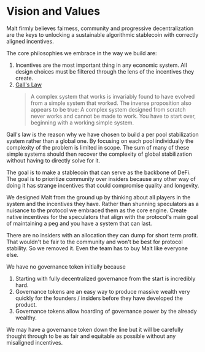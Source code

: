 # Vision and Values

Malt firmly believes fairness, community and progressive decentralization are the keys to unlocking a sustainable algorithmic stablecoin with correctly aligned incentives.

The core philosophies we embrace in the way we build are:
1. Incentives are the most important thing in any economic system. All design choices must be filtered through the lens of the incentives they create.
2. [Gall's Law](http://principles-wiki.net/principles:gall_s_law)
    > A complex system that works is invariably found to have evolved from a simple system that worked. The inverse proposition also appears to be true: A complex system designed from scratch never works and cannot be made to work. You have to start over, beginning with a working simple system.

Gall's law is the reason why we have chosen to build a per pool stabilization system rather than a global one. By focusing on each pool individually the complexity of the problem is limited in scope. The sum of many of these simple systems should then recover the complexity of global stabilization without having to directly solve for it.

The goal is to make a stablecoin that can serve as the backbone of DeFi. The goal is to prioritize community over insiders because any other way of doing it has strange incentives that could compromise quality and longevity.

We designed Malt from the ground up by thinking about all players in the system and the incentives they have. Rather than shunning speculators as a nuisance to the protocol we embraced them as the core engine. Create native incentives for the speculators that align with the protocol's main goal of maintaining a peg and you have a system that can last.

There are no insiders with an allocation they can dump for short term profit. That wouldn't be fair to the community and won't be best for protocol stability. So we removed it. Even the team has to buy Malt like everyone else.

We have no governance token initially because
1. Starting with fully decentralized governance from the start is incredibly hard.
2. Governance tokens are an easy way to produce massive wealth very quickly for the founders / insiders before they have developed the product.
3. Governance tokens allow hoarding of governance power by the already wealthy. 
   
We may have a governance token down the line but it will be carefully thought through to be as fair and equitable as possible without any misaligned incentives.
